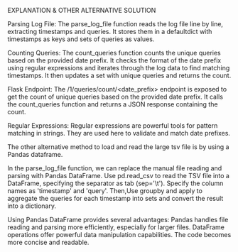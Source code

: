 EXPLANATION & OTHER ALTERNATIVE SOLUTION

Parsing Log File:
The parse_log_file function reads the log file line by line, extracting timestamps and queries. It stores them in a defaultdict with timestamps as keys and sets of queries as values.

Counting Queries:
The count_queries function counts the unique queries based on the provided date prefix. It checks the format of the date prefix using regular expressions and iterates through the log data to find matching timestamps. It then updates a set with unique queries and returns the count.

Flask Endpoint:
The /1/queries/count/<date_prefix> endpoint is exposed to get the count of unique queries based on the provided date prefix. It calls the count_queries function and returns a JSON response containing the count.

Regular Expressions:
Regular expressions are powerful tools for pattern matching in strings. They are used here to validate and match date prefixes.

The other alternative method to load and read the large tsv file is by using a Pandas dataframe.

In the parse_log_file function, we can replace the manual file reading and parsing with Pandas DataFrame. Use pd.read_csv to read the TSV file into a DataFrame, specifying the separator as tab (sep='\t'). Specify the column names as 'timestamp' and 'query'. Then,Use groupby and apply to aggregate the queries for each timestamp into sets and convert the result into a dictionary.

Using Pandas DataFrame provides several advantages:
Pandas handles file reading and parsing more efficiently, especially for larger files.
DataFrame operations offer powerful data manipulation capabilities.
The code becomes more concise and readable.
